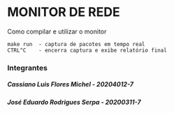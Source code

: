 # MONITOR DE REDE

Como compilar e utilizar o monitor
```
make run  - captura de pacotes em tempo real
CTRL^C    - encerra captura e exibe relatório final
```

### Integrantes
##### Cassiano Luis Flores Michel - 20204012-7
##### José Eduardo Rodrigues Serpa - 20200311-7